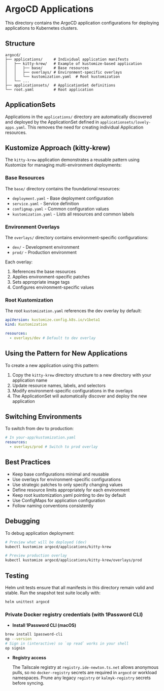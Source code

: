 # ArgoCD Applications

This directory contains the ArgoCD application configurations for deploying applications to Kubernetes clusters.

## Structure

```
argocd/
├── applications/     # Individual application manifests
│   ├── kitty-krew/   # Example of kustomize-based application
│   │   ├── base/     # Base resources
│   │   ├── overlays/ # Environment-specific overlays
│   │   └── kustomization.yaml  # Root kustomization
│   └── ...
├── applicationsets/  # ApplicationSet definitions
└── root.yaml         # Root application
```

## ApplicationSets

Applications in the `applications/` directory are automatically discovered and deployed by the ApplicationSet defined in `applicationsets/lovely-apps.yaml`. This removes the need for creating individual Application resources.

## Kustomize Approach (kitty-krew)

The `kitty-krew` application demonstrates a reusable pattern using Kustomize for managing multi-environment deployments:

### Base Resources

The `base/` directory contains the foundational resources:

- `deployment.yaml` - Base deployment configuration
- `service.yaml` - Service definition
- `configmap.yaml` - Common configuration values
- `kustomization.yaml` - Lists all resources and common labels

### Environment Overlays

The `overlays/` directory contains environment-specific configurations:

- `dev/` - Development environment
- `prod/` - Production environment

Each overlay:

1. References the base resources
2. Applies environment-specific patches
3. Sets appropriate image tags
4. Configures environment-specific values

### Root Kustomization

The root `kustomization.yaml` references the dev overlay by default:

```yaml
apiVersion: kustomize.config.k8s.io/v1beta1
kind: Kustomization

resources:
  - overlays/dev # Default to dev overlay
```

## Using the Pattern for New Applications

To create a new application using this pattern:

1. Copy the `kitty-krew` directory structure to a new directory with your application name
2. Update resource names, labels, and selectors
3. Modify environment-specific configurations in the overlays
4. The ApplicationSet will automatically discover and deploy the new application

## Switching Environments

To switch from dev to production:

```yaml
# In your-app/kustomization.yaml
resources:
  - overlays/prod # Switch to prod overlay
```

## Best Practices

- Keep base configurations minimal and reusable
- Use overlays for environment-specific configurations
- Use strategic patches to only specify changing values
- Define resource limits appropriately for each environment
- Keep root kustomization.yaml pointing to dev by default
- Use ConfigMaps for application configuration
- Follow naming conventions consistently

## Debugging

To debug application deployment:

```bash
# Preview what will be deployed (dev)
kubectl kustomize argocd/applications/kitty-krew

# Preview production overlay
kubectl kustomize argocd/applications/kitty-krew/overlays/prod
```

## Testing

Helm unit tests ensure that all manifests in this directory remain valid and
stable. Run the snapshot test suite locally with:

```bash
helm unittest argocd
```

### Private Docker registry credentials (with 1Password CLI)

- **Install 1Password CLI (macOS)**

```bash
brew install 1password-cli
op --version
# Sign in (interactive) so `op read` works in your shell
op signin
```

- **Registry access**

  The Tailscale registry at `registry.ide-newton.ts.net` allows anonymous pulls, so no `docker-registry` secrets are required in `argocd` or workload namespaces. Prune any legacy `registry` or `kalmyk-registry` secrets before syncing.
